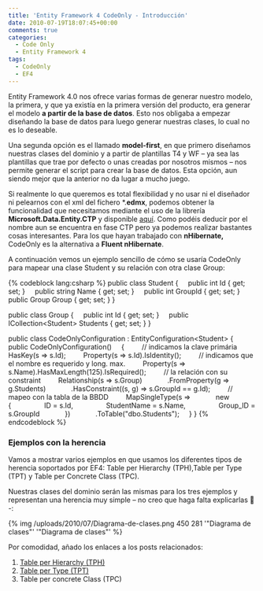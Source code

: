 ```yaml
---
title: 'Entity Framework 4 CodeOnly - Introducción'
date: 2010-07-19T18:07:45+00:00
comments: true
categories:
  - Code Only
  - Entity Framework 4
tags:
  - CodeOnly
  - EF4
---
```

Entity Framework 4.0 nos ofrece varias formas de generar nuestro modelo, la primera, y que ya existía en la primera versión del producto, era generar el modelo **a partir de la base de datos**. Esto nos obligaba a empezar diseñando la base de datos para luego generar nuestras clases, lo cual no es lo deseable.

Una segunda opción es el llamado **model-first**, en que primero diseñamos nuestras clases del dominio y a partir de plantillas T4 y WF &#8211; ya sea las plantillas que trae por defecto o unas creadas por nosotros mismos – nos permite generar el script para crear la base de datos. Esta opción, aun siendo mejor que la anterior no da lugar a mucho juego.

Si realmente lo que queremos es total flexibilidad y no usar ni el diseñador ni pelearnos con el xml del fichero *.**edmx**, podemos obtener la funcionalidad que necesitamos mediante el uso de la librería **Microsoft.Data.Entity.CTP** y disponible <a href="http://www.microsoft.com/downloads/details.aspx?FamilyID=4e094902-aeff-4ee2-a12d-5881d4b0dd3e&displayLang=en" target="_blank">aquí</a>. Como podéis deducir por el nombre aun se encuentra en fase CTP pero ya podemos realizar bastantes cosas interesantes. Para los que hayan trabajado con **nHibernate,** CodeOnly es la alternativa a **Fluent nHibernate**.

<!--more-->A continuación vemos un ejemplo sencillo de cómo se usaría CodeOnly para mapear una clase Student y su relación con otra clase Group:

{% codeblock lang:csharp %}
public class Student
{
    public int Id { get; set; }
    public string Name { get; set; }
    public int GroupId { get; set; }
    public Group Group { get; set; }
}

public class Group
{
    public int Id { get; set; }
    public ICollection&lt;Student&gt; Students { get; set; }
}

public class CodeOnlyConfiguration : EntityConfiguration&lt;Student&gt;
{
    public CodeOnlyConfiguration()
    {
        // indicamos la clave primária
        HasKey(s =&gt; s.Id);
        Property(s =&gt; s.Id).IsIdentity();
        // indicamos que el nombre es requerido y long. max.
        Property(s =&gt; s.Name).HasMaxLength(125).IsRequired();
        // la relación con su constraint
        Relationship(s =&gt; s.Group)
            .FromProperty(g =&gt; g.Students)
            .HasConstraint((s, g) =&gt; s.GroupId == g.Id);
        // mapeo con la tabla de la BBDD
        MapSingleType(s =&gt;
            new
            {
                ID = s.Id,
                StudentName = s.Name,
                Group_ID = s.GroupId
            })
            .ToTable("dbo.Students");
    }
}
{% endcodeblock %}

### Ejemplos con la herencia

Vamos a mostrar varios ejemplos en que usamos los diferentes tipos de herencia soportados por EF4: Table per Hierarchy (TPH),Table per Type (TPT) y Table per Concrete Class (TPC).

Nuestras clases del dominio serán las mismas para los tres ejemplos y representan una herencia muy simple – no creo que haga falta explicarlas 🙂 -:

{% img  /uploads/2010/07/Diagrama-de-clases.png 450 281 '"Diagrama de clases"' '"Diagrama de clases"' %}

Por comodidad, añado los enlaces a los posts relacionados:

  1. <a href="/2010/07/19/entity-framework-4-codeonly-table-per-hierarchy-tph/" target="_self">Table per Hierarchy (TPH)</a>
  2. <a href="/2010/07/21/entity-framework-4-codeonly-table-per-type-tpt/" target="_self">Table per Type (TPT)</a>
  3. Table per concrete Class (TPC)